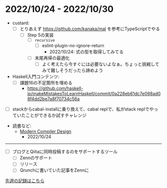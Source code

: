 # 2022/10/24 - 2022/10/30

- custard:
    - [ ] とりあえず <https://github.com/kanaka/mal> を参考にTypeScriptでやる
        - [ ] Step 5の実装
            - [ ] `recursive`
                - [ ] eslint-plugin-no-ignore-return
                    - 2022/10/24: 式の型を取得してみてる
            - [ ] 末尾再帰の最適化
                - [ ] よく考えたら今すぐには必要ないよなぁ。ちょっと挑戦してみて難しそうだったら諦めよう
- Haskell入門コンテンツ:
    - [ ] 課題16の不足箇所を埋める
        - <https://github.com/haskell-jp/makeMistakesToLearnHaskell/commit/0a228eb61dc7e098ad08f4dd2be7a8f70734c56a>
- [ ] stackからcabal-installに乗り換えて、cabal replで、私がstack replでやっていたことができるか試すチャレンジ
- 読書など:
    - [Modern Compiler Design](https://www.springer.com/jp/book/9781461446989)
        - 2022/10/24

------

- [ ] ブログとQiitaに同時投稿するのをサポートするツール
    - [ ] Zennのサポート
    - [ ] リリース
    - [ ] Qrunchに書いていた記事をZennに

[先週の記録はこちら](https://github.com/igrep/daily-commits/blob/08f8eac2f35ef51a500701b30624fd4dbe234e66/yesterday.md)
